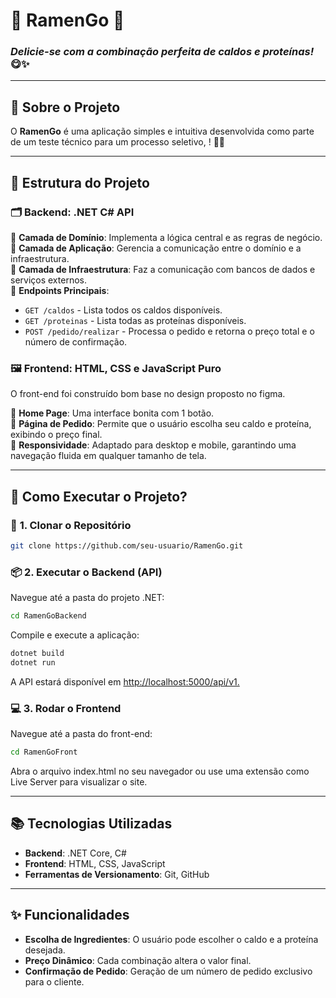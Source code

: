 # 🍜 **RamenGo** 🍜  
### _Delicie-se com a combinação perfeita de caldos e proteínas!_ 😋✨

---

## 🚀 **Sobre o Projeto**
O **RamenGo** é uma aplicação simples e intuitiva desenvolvida como parte de um teste técnico para um processo seletivo, ! 🍲✨

---

## 🧩 **Estrutura do Projeto**

### 🗂️ **Backend: .NET C# API**
🔹 **Camada de Domínio**: Implementa a lógica central e as regras de negócio.  
🔹 **Camada de Aplicação**: Gerencia a comunicação entre o domínio e a infraestrutura.  
🔹 **Camada de Infraestrutura**: Faz a comunicação com bancos de dados e serviços externos.  
🔹 **Endpoints Principais**:
  - `GET /caldos` - Lista todos os caldos disponíveis.
  - `GET /proteinas` - Lista todas as proteínas disponíveis.
  - `POST /pedido/realizar` - Processa o pedido e retorna o preço total e o número de confirmação.

### 🖼️ **Frontend: HTML, CSS e JavaScript Puro**
O front-end foi construído bom base no design proposto no figma. 

🔸 **Home Page**: Uma interface bonita com 1 botão.  
🔸 **Página de Pedido**: Permite que o usuário escolha seu caldo e proteína, exibindo o preço final.  
🔸 **Responsividade**: Adaptado para desktop e mobile, garantindo uma navegação fluida em qualquer tamanho de tela.  

---

## 🌟 **Como Executar o Projeto?**

### 🔧 **1. Clonar o Repositório**
```bash
git clone https://github.com/seu-usuario/RamenGo.git
```

### 📦 **2. Executar o Backend (API)**
Navegue até a pasta do projeto .NET:
```bash
cd RamenGoBackend
```

Compile e execute a aplicação:
```bash
dotnet build
dotnet run
```
A API estará disponível em [http://localhost:5000/api/v1.](https://ramengo-49427ced9460.herokuapp.com/)

### 💻 **3. Rodar o Frontend**
Navegue até a pasta do front-end:
```bash
cd RamenGoFront
```
Abra o arquivo index.html no seu navegador ou use uma extensão como Live Server para visualizar o site.

---

## 📚 **Tecnologias Utilizadas**
- **Backend**: .NET Core, C#
- **Frontend**: HTML, CSS, JavaScript  
- **Ferramentas de Versionamento**: Git, GitHub  

---

## ✨ **Funcionalidades**
- **Escolha de Ingredientes**: O usuário pode escolher o caldo e a proteína desejada.  
- **Preço Dinâmico**: Cada combinação altera o valor final.  
- **Confirmação de Pedido**: Geração de um número de pedido exclusivo para o cliente.  
